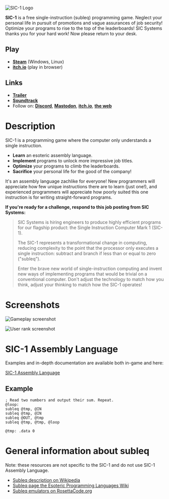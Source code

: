 ![SIC-1 Logo](../screenshots/sic1-logo.png?raw=true)

**SIC-1** is a free single-instruction (subleq) programming game. Neglect your personal life in pursuit of promotions and vague assurances of job security! Optimize your programs to rise to the top of the leaderboards! SIC Systems thanks you for your hard work! Now please return to your desk.

## Play
* **[Steam](https://store.steampowered.com/app/2124440/SIC1/)** (Windows, Linux)
* **[itch.io](https://jaredkrinke.itch.io/sic-1)** (play in browser)

## Links
* **[Trailer](https://youtu.be/NyUSpn2CFTc)**
* **[Soundtrack](https://soundcloud.com/schemescape/sets/sic-1-original-soundtrack)**
* Follow on: **[Discord](https://discord.gg/nbtumdjuvR)**, **[Mastodon](https://mastodon.gamedev.place/@antipatterngames)**, **[itch.io](https://jaredkrinke.itch.io/)**, **[the web](https://www.antipatterngames.com/)**

# Description
SIC-1 is a programming game where the computer only understands a single instruction.

* **Learn** an esoteric assembly language.
* **Implement** programs to unlock more impressive job titles.
* **Optimize** your programs to climb the leaderboards.
* **Sacrifice** your personal life for the good of the company!

It's an assembly language zachlike for everyone! New programmers will appreciate how few unique instructions there are to learn (just one!), and experienced programmers will appreciate how poorly suited this one instruction is for writing straight-forward programs.

**If you're ready for a challenge, respond to this job posting from SIC Systems:**

> SIC Systems is hiring engineers to produce highly efficient programs for our flagship product: the Single Instruction Computer Mark 1 (SIC-1).
> 
> The SIC-1 represents a transformational change in computing, reducing complexity to the point that the processor only executes a single instruction: subtract and branch if less than or equal to zero ("subleq").
> 
> Enter the brave new world of single-instruction computing and invent new ways of implementing programs that would be trivial on a conventional computer. Don't adjust the technology to match how you think, adjust your thinking to match how the SIC-1 operates!

# Screenshots
![Gameplay screenshot](../screenshots/sic1-gameplay.png?raw=true)

![User rank screenshot](../screenshots/sic1-rank.png?raw=true)

# SIC-1 Assembly Language
Examples and in-depth documentation are available both in-game and here:

[SIC-1 Assembly Language](sic1-assembly.md)

## Example
```
; Read two numbers and output their sum. Repeat.
@loop:
subleq @tmp, @IN
subleq @tmp, @IN
subleq @OUT, @tmp
subleq @tmp, @tmp, @loop

@tmp: .data 0
```

# General information about subleq
Note: these resources are not specific to the SIC-1 and do not use SIC-1 Assembly Language.

 * [Subleq description on Wikipedia](https://en.wikipedia.org/wiki/One_instruction_set_computer#Subtract_and_branch_if_less_than_or_equal_to_zero)
 * [Subleq page the Esoteric Programming Languages Wiki](https://esolangs.org/wiki/Subleq)
 * [Subleq emulators on RosettaCode.org](https://rosettacode.org/wiki/Subleq)
